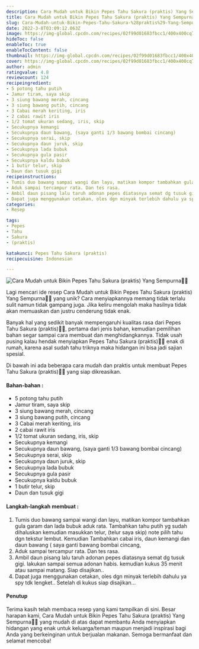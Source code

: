 ```yaml
---
description: Cara Mudah untuk Bikin Pepes Tahu Sakura (praktis) Yang Sempurna"
title: Cara Mudah untuk Bikin Pepes Tahu Sakura (praktis) Yang Sempurna
slug: Cara-Mudah-untuk-Bikin-Pepes-Tahu-Sakura-%28praktis%29-Yang-Sempurna
date: 2022-3-8T03:09:12.063Z
image: https://img-global.cpcdn.com/recipes/02f99d01683fbcc1/400x400cq70/photo.jpg
hideToc: false
enableToc: true
enableTocContent: false
thumbnail: https://img-global.cpcdn.com/recipes/02f99d01683fbcc1/400x400cq70/photo.jpg
cover: https://img-global.cpcdn.com/recipes/02f99d01683fbcc1/400x400cq70/photo.jpg
author: admin
ratingvalue: 4.8
reviewcount: 124
recipeingredient:
- 5 potong tahu putih
- Jamur tiram, saya skip
- 3 siung bawang merah, cincang
- 3 siung bawang putih, cincang
- 3 Cabai merah keriting, iris
- 2 cabai rawit iris
- 1/2 tomat ukuran sedang, iris, skip
- Secukupnya kemangi
- Secukupnya daun bawang, (saya ganti 1/3 bawang bombai cincang)
- Secukupnya serai, skip
- Secukupnya daun juruk, skip
- Secukupnya lada bubuk
- Secukupnya gula pasir
- Secukupnya kaldu bubuk
- 1 butir telur, skip
- Daun dan tusuk gigi
recipeinstructions:
- Tumis duo bawang sampai wangi dan layu, matikan kompor tambahkan gula garam dan lada bubuk aduk rata. Tambahkan tahu putih yg sudah dihaluskan kemudian masukkan telur, (telur saya skip) note pilih tahu dgn tekstur lembut. Kemudian Tambahkan cabai iris, daun kemangi dan daun bawang ( saya ganti bawang bombai cincang,
- Aduk sampai tercampur rata. Dan tes rasa.
- Ambil daun pisang lalu taruh adonan pepes diatasnya semat dg tusuk gigi. lakukan sampai semua adonan habis. kemudian kukus 35 menit atau sampai matang. Siap disajikan..
- Dapat juga menggunakan cetakan, oles dgn minyak terlebih dahulu ya spy tdk lengket.. Setelah di kukus siap disajikan...
categories:
- Resep

tags:
- Pepes
- Tahu
- Sakura
- (praktis)

katakunci: Pepes Tahu Sakura (praktis)
recipecuisine: Indonesian

---
```


![Cara Mudah untuk Bikin Pepes Tahu Sakura (praktis) Yang Sempurna👩‍🍳](https://img-global.cpcdn.com/recipes/02f99d01683fbcc1/400x400cq70/photo.jpg)

Lagi mencari ide resep Cara Mudah untuk Bikin Pepes Tahu Sakura (praktis) Yang Sempurna👩‍🍳 yang unik? Cara menyiapkannya memang tidak terlalu sulit namun tidak gampang juga. Jika keliru mengolah maka hasilnya tidak akan memuaskan dan justru cenderung tidak enak.

Banyak hal yang sedikit banyak mempengaruhi kualitas rasa dari Pepes Tahu Sakura (praktis)👩‍🍳, pertama dari jenis bahan, kemudian pemilihan bahan segar sampai cara membuat dan menghidangkannya. Tidak usah pusing kalau hendak menyiapkan Pepes Tahu Sakura (praktis)👩‍🍳 enak di rumah, karena asal sudah tahu triknya maka hidangan ini bisa jadi sajian spesial.

Di bawah ini ada beberapa cara mudah dan praktis untuk membuat Pepes Tahu Sakura (praktis)👩‍🍳 yang siap dikreasikan.

<!--inarticleads1-->

#### Bahan-bahan :

- 5 potong tahu putih
- Jamur tiram, saya skip
- 3 siung bawang merah, cincang
- 3 siung bawang putih, cincang
- 3 Cabai merah keriting, iris
- 2 cabai rawit iris
- 1/2 tomat ukuran sedang, iris, skip
- Secukupnya kemangi
- Secukupnya daun bawang, (saya ganti 1/3 bawang bombai cincang)
- Secukupnya serai, skip
- Secukupnya daun juruk, skip
- Secukupnya lada bubuk
- Secukupnya gula pasir
- Secukupnya kaldu bubuk
- 1 butir telur, skip
- Daun dan tusuk gigi

<!--inarticleads2-->

#### Langkah-langkah membuat :

1. Tumis duo bawang sampai wangi dan layu, matikan kompor tambahkan gula garam dan lada bubuk aduk rata. Tambahkan tahu putih yg sudah dihaluskan kemudian masukkan telur, (telur saya skip) note pilih tahu dgn tekstur lembut. Kemudian Tambahkan cabai iris, daun kemangi dan daun bawang ( saya ganti bawang bombai cincang,
1. Aduk sampai tercampur rata. Dan tes rasa.
1. Ambil daun pisang lalu taruh adonan pepes diatasnya semat dg tusuk gigi. lakukan sampai semua adonan habis. kemudian kukus 35 menit atau sampai matang. Siap disajikan..
1. Dapat juga menggunakan cetakan, oles dgn minyak terlebih dahulu ya spy tdk lengket.. Setelah di kukus siap disajikan...

#### Penutup

Terima kasih telah membaca resep yang kami tampilkan di sini. Besar harapan kami, Cara Mudah untuk Bikin Pepes Tahu Sakura (praktis) Yang Sempurna👩‍🍳 yang mudah di atas dapat membantu Anda menyiapkan hidangan yang enak untuk keluarga/teman maupun menjadi inspirasi bagi Anda yang berkeinginan untuk berjualan makanan. Semoga bermanfaat dan selamat mencoba!